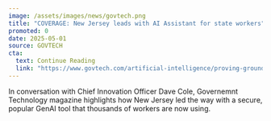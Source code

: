 ```yaml
---
image: /assets/images/news/govtech.png
title: "COVERAGE: New Jersey leads with AI Assistant for state workers"
promoted: 0
date: 2025-05-01
source: GOVTECH
cta:
  text: Continue Reading
  link: "https://www.govtech.com/artificial-intelligence/proving-grounds-governments-build-sandboxes-to-test-ai"
---
```

In conversation with Chief Innovation Officer Dave Cole, Governemnt Technology magazine highlights how New Jersey led the way with a secure, popular GenAI tool that thousands of workers are now using.
